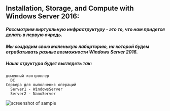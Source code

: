 ## Installation, Storage, and Compute with Windows Server 2016:


#### _Рассмотрим виртуальную инфраструктуру - это то, что нам придется делать в первую очредь._

#### _Мы создадим свою маленькую лабарторию, на которой будем отрабатывать разные возможности Windows Server 2016._

#####  Наша структура будет выглядеть так:
    доменный контроллер
      DC
    Сервера для выполнения операций
      Server1 - WindowsServer
      Server2 - NanoServer

![screenshot of sample](https://us.toluna.com/dpolls_images/2018/03/04/627cc6dc-aaa0-41cc-a997-af233fa95b37_x400.jpg)
